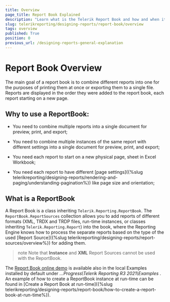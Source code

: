 ```yaml
---
title: Overview
page_title: Report Book Explained
description: "Learn what is the Telerik Report Book and how and when it should be used to best benefit from its functionalities."
slug: telerikreporting/designing-reports/report-book/overview
tags: overview
published: True
position: 0
previous_url: /designing-reports-general-explanation
---
```


# Report Book Overview

The main goal of a report book is to combine different reports into one for the purposes of printing them at once or exporting them to a single file. Reports are displayed in the order they were added to the report book, each report starting on a new page.       

## Why to use a ReportBook:

* You need to combine multiple reports into a single document for preview, print, and export;

* You need to combine multiple instances of the same report with different settings into a single document for preview, print, and export;

* You need each report to start on a new physical page, sheet in Excel Workbook;

* You need each report to have different [page settings]({%slug telerikreporting/designing-reports/rendering-and-paging/understanding-pagination%}) like page size and orientation;             

## What is a ReportBook

A Report Book is a class inheriting `Telerik.Reporting.ReportBook`. The `ReportBook.ReportSources` collection allows you to add reports of different formats (XML, TRDX and TRDP files, run-time instances, or classes inheriting `Telerik.Reporting.Report`) into the book, where the Reporting Engine knows how to process the separate reports based on the type of the used [Report Source]({%slug telerikreporting/designing-reports/report-sources/overview%}) for adding them.         

>note Note that __Instance__ and __XML__ Report Sources cannot be used with the ReportBook.           

The [Report Book online demo](https://demos.telerik.com/reporting/report-book) is available also in the local Examples installed by default under *...Progress\Telerik Reporting R3 2021\Examples* . An example of how to create a ReportBook instance at run-time can be found in [Create a Report Book at run-time]({%slug telerikreporting/designing-reports/report-book/how-to-create-a-report-book-at-run-time%}).         
